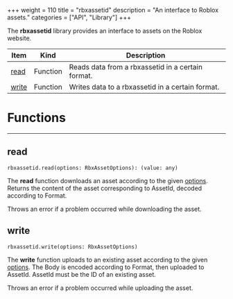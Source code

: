 +++
weight = 110
title = "rbxassetid"
description = "An interface to Roblox assets."
categories = ["API", "Library"]
+++

The **rbxassetid** library provides an interface to assets on the Roblox
website.

<div class="api-list one two">

| Item | Kind | Description |
| --- | --- | --- |
| [read](#read) | Function | Reads data from a rbxassetid in a certain format. |
| [write](#write) | Function | Writes data to a rbxassetid in a certain format. |

</div>

# Functions

----

## read

 `rbxassetid.read(options: RbxAssetOptions): (value: any)`

The **read** function downloads an asset according to the given [options](/api/types/RbxAssetOptions). Returns the content of the asset
corresponding to AssetId, decoded according to Format.

Throws an error if a problem occurred while downloading the asset.

## write

 `rbxassetid.write(options: RbxAssetOptions)`

The **write** function uploads to an existing asset according to the given
[options](/api/types/RbxAssetOptions). The Body is encoded according to
Format, then uploaded to AssetId. AssetId must be the ID of an existing
asset.

Throws an error if a problem occurred while uploading the asset.